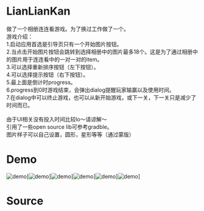 LianLianKan
================

  做了一个相册连连看游戏。为了换过工作做了一个。<br>
  游戏介绍：<br>
  1.启动应用首选是引导页只有一个开始图片按钮。<br>
  2.当点击开始图片按钮会跳转到选择相册中的图片最多18个。这是为了通过相册中的图片用于连连看中的一对一对的item。<br>
  3.可以选择重新排序按钮（左下按钮）。<br>
  4.可以选择提示按钮（右下按钮）。<br>
  5.最上面是倒计时progress。<br>
  6.progress到0时游戏结束，会弹出dialog提醒玩家输赢以及使用时间。<br>
  7.在dialog中可以终止游戏，也可以从新开始游戏，或下一关，下一关只是减少了时间而已。<br>
  <br>
  由于UI相关没有投入时间比较lo～请谅解～<br>
  引用了一些open source lib可参考gradble。<br>
  图片样子可以自己设置，圆形，星形等等（通过蒙版）
  
Demo
================
![demo](https://raw.githubusercontent.com/hongguangKim/LianLianKan/master/Demo/welcome.png)]![demo](https://raw.githubusercontent.com/hongguangKim/LianLianKan/master/Demo/selectimage.png)]![demo](https://raw.githubusercontent.com/hongguangKim/LianLianKan/master/Demo/frame.png)]![demo](https://raw.githubusercontent.com/hongguangKim/LianLianKan/master/Demo/frame1.png)]![demo](https://raw.githubusercontent.com/hongguangKim/LianLianKan/master/Demo/frame2.png)]![demo](https://raw.githubusercontent.com/hongguangKim/LianLianKan/master/Demo/over.png)]

Source
================
